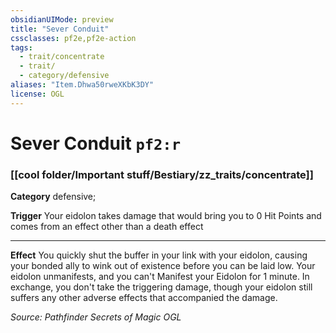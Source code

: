 ```yaml
---
obsidianUIMode: preview
title: "Sever Conduit"
cssclasses: pf2e,pf2e-action
tags:
  - trait/concentrate
  - trait/
  - category/defensive
aliases: "Item.Dhwa50rweXKbK3DY"
license: OGL
---
```

# Sever Conduit `pf2:r`

### [[cool folder/Important stuff/Bestiary/zz_traits/concentrate]]

**Category** defensive; 




**Trigger** Your eidolon takes damage that would bring you to 0 Hit Points and comes from an effect other than a death effect

* * *

**Effect** You quickly shut the buffer in your link with your eidolon, causing your bonded ally to wink out of existence before you can be laid low. Your eidolon unmanifests, and you can't Manifest your Eidolon for 1 minute. In exchange, you don't take the triggering damage, though your eidolon still suffers any other adverse effects that accompanied the damage.

*Source: Pathfinder Secrets of Magic*
*OGL*